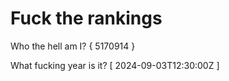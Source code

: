 # Fuck the rankings

Who the hell am I?
{ 5170914 }

What fucking year is it?
[ 2024-09-03T12:30:00Z ]

